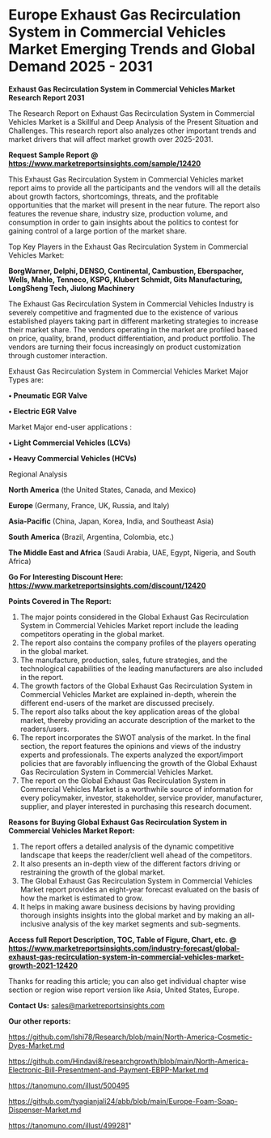  # Europe Exhaust Gas Recirculation System in Commercial Vehicles Market Emerging Trends and Global Demand 2025 - 2031

<strong>Exhaust Gas Recirculation System in Commercial Vehicles Market Research Report 2031</strong>

The Research Report on Exhaust Gas Recirculation System in Commercial Vehicles Market is a Skillful and Deep Analysis of the Present Situation and Challenges. This research report also analyzes other important trends and market drivers that will affect market growth over 2025-2031.

<strong>Request Sample Report @ <a href=https://www.marketreportsinsights.com/sample/12420>https://www.marketreportsinsights.com/sample/12420</a></strong>

This Exhaust Gas Recirculation System in Commercial Vehicles market report aims to provide all the participants and the vendors will all the details about growth factors, shortcomings, threats, and the profitable opportunities that the market will present in the near future. The report also features the revenue share, industry size, production volume, and consumption in order to gain insights about the politics to contest for gaining control of a large portion of the market share.

Top Key Players in the Exhaust Gas Recirculation System in Commercial Vehicles Market:

<strong>BorgWarner, Delphi, DENSO, Continental, Cambustion, Eberspacher, Wells, Mahle, Tenneco, KSPG, Klubert Schmidt, Gits Manufacturing, LongSheng Tech, Jiulong Machinery</strong>

The Exhaust Gas Recirculation System in Commercial Vehicles Industry is severely competitive and fragmented due to the existence of various established players taking part in different marketing strategies to increase their market share. The vendors operating in the market are profiled based on price, quality, brand, product differentiation, and product portfolio. The vendors are turning their focus increasingly on product customization through customer interaction.

Exhaust Gas Recirculation System in Commercial Vehicles Market Major Types are:

<strong>• Pneumatic EGR Valve

• Electric EGR Valve</strong>

Market Major end-user applications :

<strong>• Light Commercial Vehicles (LCVs)

• Heavy Commercial Vehicles (HCVs)</strong>

Regional Analysis

</u><strong><b>North America</b></strong> (the United States, Canada, and Mexico)

<strong><b>Europe </b></strong>(Germany, France, UK, Russia, and Italy)

<strong><b>Asia-Pacific</b></strong> (China, Japan, Korea, India, and Southeast Asia)

<strong><b>South America</b></strong> (Brazil, Argentina, Colombia, etc.)

<strong><b>The Middle East and Africa</b></strong> (Saudi Arabia, UAE, Egypt, Nigeria, and South Africa)

<strong>Go For Interesting Discount Here: <a href=https://www.marketreportsinsights.com/discount/12420>https://www.marketreportsinsights.com/discount/12420</a></strong>

<strong>Points Covered in The Report:</strong>
<ol>
  <li>The major points considered in the Global Exhaust Gas Recirculation System in Commercial Vehicles Market report include the leading competitors operating in the global market.</li>
  <li>The report also contains the company profiles of the players operating in the global market.</li>
  <li>The manufacture, production, sales, future strategies, and the technological capabilities of the leading manufacturers are also included in the report.</li>
  <li>The growth factors of the Global Exhaust Gas Recirculation System in Commercial Vehicles Market are explained in-depth, wherein the different end-users of the market are discussed precisely.</li>
  <li>The report also talks about the key application areas of the global market, thereby providing an accurate description of the market to the readers/users.</li>
  <li>The report incorporates the SWOT analysis of the market. In the final section, the report features the opinions and views of the industry experts and professionals. The experts analyzed the export/import policies that are favorably influencing the growth of the Global Exhaust Gas Recirculation System in Commercial Vehicles Market.</li>
  <li>The report on the Global Exhaust Gas Recirculation System in Commercial Vehicles Market is a worthwhile source of information for every policymaker, investor, stakeholder, service provider, manufacturer, supplier, and player interested in purchasing this research document.</li>
</ol>
<strong>Reasons for Buying Global Exhaust Gas Recirculation System in Commercial Vehicles Market Report:</strong>

<ol>
  <li>The report offers a detailed analysis of the dynamic competitive landscape that keeps the reader/client well ahead of the competitors.</li>
  <li>It also presents an in-depth view of the different factors driving or restraining the growth of the global market.</li>
  <li>The Global Exhaust Gas Recirculation System in Commercial Vehicles Market report provides an eight-year forecast evaluated on the basis of how the market is estimated to grow.</li>
  <li>It helps in making aware business decisions by having providing thorough insights insights into the global market and by making an all-inclusive analysis of the key market segments and sub-segments.</li>
</ol>
<strong>Access full Report Description, TOC, Table of Figure, Chart, etc. @ <a href=https://www.marketreportsinsights.com/industry-forecast/global-exhaust-gas-recirculation-system-in-commercial-vehicles-market-growth-2021-12420>https://www.marketreportsinsights.com/industry-forecast/global-exhaust-gas-recirculation-system-in-commercial-vehicles-market-growth-2021-12420</a></strong>


Thanks for reading this article; you can also get individual chapter wise section or region wise report version like Asia, United States, Europe.

<strong>Contact Us:</strong>
sales@marketreportsinsights.com

<strong>Our other reports:</strong>

<a href=https://github.com/Ishi78/Research/blob/main/North-America-Cosmetic-Dyes-Market.md>https://github.com/Ishi78/Research/blob/main/North-America-Cosmetic-Dyes-Market.md</a>

<a href=https://github.com/Hindavi8/researchgrowth/blob/main/North-America-Electronic-Bill-Presentment-and-Payment-EBPP-Market.md>https://github.com/Hindavi8/researchgrowth/blob/main/North-America-Electronic-Bill-Presentment-and-Payment-EBPP-Market.md</a>

<a href=https://tanomuno.com/illust/500495>https://tanomuno.com/illust/500495</a>

<a href=https://github.com/tyagianjali24/abb/blob/main/Europe-Foam-Soap-Dispenser-Market.md>https://github.com/tyagianjali24/abb/blob/main/Europe-Foam-Soap-Dispenser-Market.md</a>

<a href=https://tanomuno.com/illust/499281>https://tanomuno.com/illust/499281</a>"
